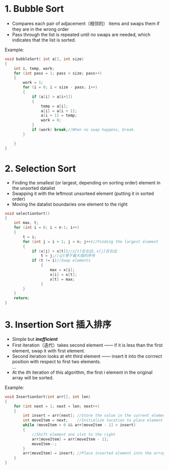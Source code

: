 # 1. Bubble Sort

* Compares each pair of adjacement（相邻的） items and swaps them if they are in the wrong order
* Pass through the list is repeated until no swaps are needed, which indicates that the list is sorted.

Example:
```c++
void bubbleSort( int a[], int size)
{
    int i, temp, work;
    for (int pass = 1; pass < size; pass++)
    {
        work = 1;
        for (i = 0; i < size - pass; i++)
        {
            if (a[i] > a[i+1])
            {
                temp = a[i];
                a[i] = a[i + 1];
                a[i + 1] = temp;
                work = 0;
            }
            if (work) break;//When no swap happens, break.
        }

    }
}
```

# 2. Selection Sort
* Finding the smallest (or largest, depending on sorting order) element in the unsorted datalist
* Swapping it with the leftmost unsorteed element (putting it in sorted order)
* Moving the datalist boundaries one element to the right
```c++
void selectionSort()
{
    int max, t;
    for (int i = 0; i < n-1; i++)
    {
        t = i;
        for (int j = i + 1; j < n; j++)//Finding the largest element
        {
            if (x[j] > x[t])//x[t]在左边，x[j]在右边
                t = j;//让t等于最大值的序号
            if (t != i)//Swap elements
                {
                    max = x[i];
                    x[i] = x[t];
                    x[t] = max;
                }
        }
    }
    return;
}
```

# 3. Insertion Sort 插入排序
* Simple but ***inefficient***
* First iteration（迭代）takes second element —— if it is less than the first element, swap it with first element.
* Second iteration looks at eht third element —— insert it into the corrrect position with respect to first two elements.\
...
* At the *i*th iteration of this algorithm, the first *i* element in the original array will be sorted.

Example:
```c++
void InsertionSort(int arr[], int len)
{
	for (int next = 1; next < len; next++)
	{
		int insert = arr[next]; //Store the value in the current element
		int moveItem = next;    //Initialize location to place element
		while (moveItem > 0 && arr[moveItem - 1] > insert)
		{
            //Shift element one slot to the right
			arr[moveItem] = arr[moveItem - 1];
			moveItem--;
		}
		arr[moveItem] = insert; //Place inserted element into the array
	}
}
```




